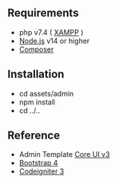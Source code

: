 ## Requirements

* php v7.4 ( [XAMPP](https://www.apachefriends.org/download.html) )
* [Node.js](https://nodejs.org/) v14 or higher
* [Composer](https://getcomposer.org/)

## Installation

* cd assets/admin
* npm install
* cd ../..

## Reference
* Admin Template [Core UI v3](https://coreui.io/docs/getting-started/introduction/)
* [Bootstrap 4](https://getbootstrap.com/docs/4.0/getting-started/introduction/)
* [Codeigniter 3](https://codeigniter.com/userguide3/index.html)

